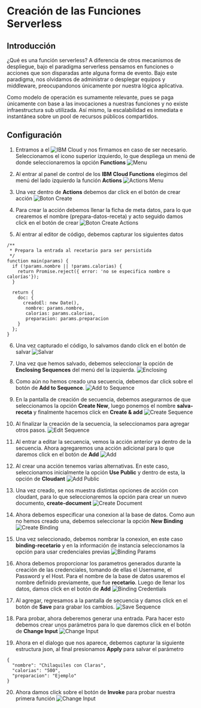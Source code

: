 # Creación de las Funciones Serverless
## Introducción
¿Qué es una función serverless? A diferencia de otros mecanismos de despliegue, bajo el paradigma serverless pensamos en funciones o acciones que son disparadas ante alguna forma de evento. Bajo este paradigma, nos olvidamos de administrar o desplegar equipos y middleware, preocupandonos únicamente por nuestra lógica aplicativa.

Como modelo de operación es sumamente relevante, pues se paga únicamente con base a las invocaciones a nuestras funciones y no existe infraestructura sub utilizada. Así mismo, la escalabilidad es inmediata e instantánea sobre un pool de recursos públicos compartidos.

## Configuración
1. Entramos a el ![IBM Cloud](https://cloud.ibm.com) y nos firmamos en caso de ser necesario. Seleccionamos el icono superior izquierdo, lo que despliega un menú de donde seleccionaremos la opción __Functions__ ![Menu](./0001.png)

2. Al entrar al panel de control de los __IBM Cloud Functions__ elegimos del menú del lado izquierdo la función __Actions__ ![Actions Menu](./0002.png)

3. Una vez dentro de __Actions__ debemos dar click en el botón de crear acción ![Boton Create](./0003.png)

4. Para crear la acción debemos llenar la ficha de meta datos, para lo que crearemos el nombre (prepara-datos-receta) y acto seguido damos click en el botón de crear ![Boton Create Actions](./0004.png)

5. Al entrar al editor de código, debemos capturar los siguientes datos 
```
/**
 * Prepara la entrada al recetario para ser persistida
 */
function main(params) {
  if (!params.nombre || !params.calorias) {
    return Promise.reject({ error: 'no se especifica nombre o calorías'});
  }

  return {
    doc: {
      creadoEl: new Date(),
       nombre: params.nombre,
       calorias: params.calorias,
       preparacion: params.preparacion
    }
  };
}
```

6. Una vez capturado el código, lo salvamos dando click en el botón de salvar ![Salvar](./0005.png)

7. Una vez que hemos salvado, debemos seleccionar la opción de __Enclosing Sequences__ del menú del la izquierda. ![Enclosing](./0006.png)

8. Como aún no hemos creado una secuencia, debemos dar click sobre el botón de __Add to Sequence__. ![Add to Sequence](./0007.png)

9. En la pantalla de creación de secuencia, debemos asegurarnos de que seleccionamos la opción __Create New__, luego ponemos el nombre __salva-receta__ y finalmente hacemos click en __Create & add__ ![Create Sequence](./0008.png)

10. Al finalizar la creación de la secuencia, la seleccionamos para agregar otros pasos. ![Edit Sequence](./0010.png)

11. Al entrar a editar la secuencia, vemos la acción anterior ya dentro de la secuencia. Ahora agregaremos una acción adicional para lo que daremos click en el botón de __Add__ ![Add](./0011.png)

12. Al crear una acción tenemos varias alternativas. En este caso, seleccionamos inicialmente la opción __Use Public__ y dentro de esta, la opción de __Cloudant__ ![Add Public](./0012.png)

13. Una vez creado, se nos muestra distintas opciones de acción con cloudant, para lo que seleccionaremos la opción para crear un nuevo documento, __create-document__ ![Create Document](./0013.png)

14. Ahora debemos especificar una conexion al la base de datos. Como aun no hemos creado una, debemos seleccionar la opción __New Binding__ ![Create Binding](./0014.png)

15. Una vez seleccionado, debemos nombrar la conexion, en este caso __binding-recetario__ y en la información de instancia seleccionamos la opción para usar credenciales previas ![Binding Params](./0015.png)

16. Ahora debemos proporcionar los parametros generados durante la creación de las credenciales, tomando de ellas el Username, el Password y el Host. Para el nombre de la base de datos usaremos el nombre definido previamente, que fue __recetario__. Luego de llenar los datos, damos click en el botón de __Add__ ![Binding Credentials](./0016.png)

17. Al agregar, regresamos a la pantalla de secuencia y damos click en el botón de __Save__ para grabar los cambios. ![Save Sequence](./0017.png)

18. Para probar, ahora deberemos generar una entrada. Para hacer esto debemos crear unos parámetros para lo que daremos click en el botón de __Change Input__ ![Change Input](./0018.png)

19. Ahora en el dialogo que nos aparece, debemos capturar la siguiente estructura json, al final presionamos __Apply__ para salvar el parámetro
```
{
  "nombre": "Chilaquiles con Claras",
  "calorias": "500",
  "preparacion": "Ejemplo"
}
```
20. Ahora damos click sobre el botón de __Invoke__ para probar nuestra primera función ![Change Input](./0020.png)